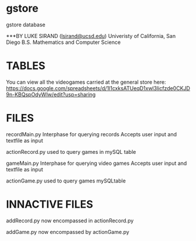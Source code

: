 # gstore
gstore database 


***BY LUKE SIRAND (lsirand@ucsd.edu)
  Univeristy of California, San Diego
  B.S. Mathematics and Computer Science

# TABLES

  You can view all the videogames carried at the general store here:
  https://docs.google.com/spreadsheets/d/1l1cxksATUeqD1xwl3licfzde0CKJD9n-KBQspOdyWIw/edit?usp=sharing

# FILES

recordMain.py
  Interphase for querying records
  Accepts user input and textfile as input

actionRecord.py
  used to query games in mySQL table 

gameMain.py
  Interphase for querying video games
  Accepts user input and textfile as input

actionGame.py
  used to query games mySQLtable
  
  
# INNACTIVE FILES
  addRecord.py
    now encompassed in actionRecord.py
    
  addGame.py
    now encompassed by actionGame.py
    
   
